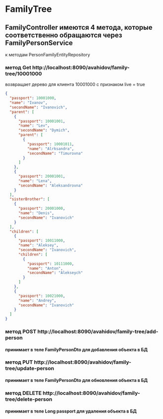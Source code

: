 # FamilyTree
## FamilyController имеются 4 метода, которые соответственно обращаются через FamilyPersonService
к методам PersonFamilyEntityRepository

### метод Get http://localhost:8090/avahidov/family-tree/10001000
возвращает дерево для клиента 10001000 с признаком live = true
```json
{
  "passport": 10001000,
  "name": "Ivanov",
  "secondName": "Ivanovich",
  "parent": [
    {
      "passport": 10001001,
      "name": "Lev",
      "secondName": "Dymich",
      "parent": [
        {
          "passport": 10001011,
          "name": "Alrksandra",
          "secondName": "Timurovna"
        }
      ]
    },
    {
      "passport": 20001001,
      "name": "Lena",
      "secondName": "Aleksandrovna"
    }
  ],
  "sisterBrother": [
    {
      "passport": 20001000,
      "name": "Denis",
      "secondName": "Ivanovich"
    }
  ],
  "children": [
    {
      "passport": 10011000,
      "name": "Aleksey",
      "secondName": "Ivanovich",
      "children": [
        {
          "passport": 10111000,
          "name": "Anton",
          "secondName": "Alekseych"
        }
      ]
    },
    {
      "passport": 10021000,
      "name": "Andrey",
      "secondName": "Ivanovich"
    }
  ]
}
```
### метод POST http://localhost:8090/avahidov/family-tree/add-person
#### принимает в теле FamilyPersonDto для добавления объекта в БД

### метод PUT http://localhost:8090/avahidov/family-tree/update-person
#### принимает в теле FamilyPersonDto для обновления объекта в БД

### метод DELETE http://localhost:8090/avahidov/family-tree/delete-person
#### принимает в теле Long passport для удаления объекта в БД